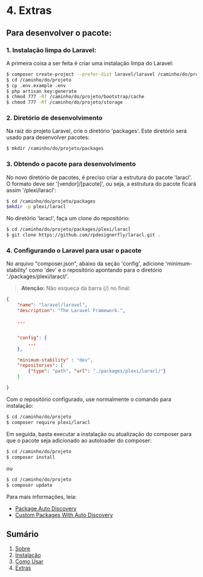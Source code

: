 # 4. Extras

## Para desenvolver o pacote:

### 1. Instalação limpa do Laravel:

A primeira coisa a ser feita é criar uma instalação limpa do Laravel:

```bash
$ composer create-project --prefer-dist laravel/laravel /caminho/do/projeto
$ cd /caminho/do/projeto
$ cp .env.example .env
$ php artisan key:generate
$ chmod 777 -Rf /caminho/do/projeto/bootstrap/cache
$ chmod 777 -Rf /caminho/do/projeto/storage
```

### 2. Diretório de desenvolvimento

Na raiz do projeto Laravel, crie o diretório 'packages'. Este diretório será usado para desenvolver pacotes:

```bash
$ mkdir /caminho/do/projeto/packages
```

### 3. Obtendo o pacote para desenvolvimento

No novo diretório de pacotes, é preciso criar a estrutura do pacote 'laracl'. O formato deve ser '[vendor]/[pacote]', ou seja, a estrutura do pacote ficará assim '/plexi/laracl':

```bash
$ cd /caminho/do/projeto/packages
$mkdir -p plexi/laracl
```

No diretório 'laracl', faça um clone do repositório:

```bash
$ cd /caminho/do/projeto/packages/plexi/laracl
$ git clone https://github.com/rpdesignerfly/laracl.git .
```

### 4. Configurando o Laravel para usar o pacote

No arquivo "composer.json", abaixo da seção 'config', adicione 'minimum-stability' como 'dev' e o repositório apontando para o diretório './packages/plexi/laracl/'. 

> **Atenção:** 
> Não esqueça da barra (/) no final:

```json
{
    "name": "laravel/laravel",
    "description": "The Laravel Framework.",

    ...


    "config": {
        ...
    },

    "minimum-stability" : "dev",
    "repositories": [
        {"type": "path", "url": "./packages/plexi/laracl/"}
    ]

}
```

Com o repositório configurado, use normalmente o comando para instalação:

```bash
$ cd /caminho/do/projeto
$ composer require plexi/laracl
```



Em seguida, basta executar a instalação ou atualização do composer para que o pacote seja 
adicionado ao autoloader do composer:

```bash
$ cd /caminho/do/projeto
$ composer install
```

ou

```bash
$ cd /caminho/do/projeto
$ composer update
```

Para mais informações, leia:

* [Package Auto Discovery](https://medium.com/@taylorotwell/package-auto-discovery-in-laravel-5-5-ea9e3ab20518)
* [Custom Packages With Auto Discovery](https://medium.com/sureshvel/laravel-5-5-custom-packages-with-autodiscover-the-providers-5772c60d847e)

## Sumário

1. [Sobre](00-Home.md)
2. [Instalação](01-Installation.md)
3. [Como Usar](02-Usage.md)
4. [Extras](03-Extras.md)